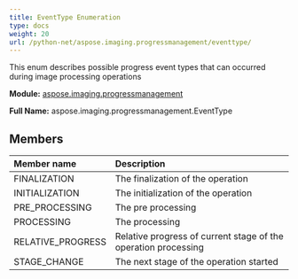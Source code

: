 ```yaml
---
title: EventType Enumeration
type: docs
weight: 20
url: /python-net/aspose.imaging.progressmanagement/eventtype/
---
```


This enum describes possible progress event types that can occurred during image processing operations

**Module:** [aspose.imaging.progressmanagement](/imaging/python-net/aspose.imaging.progressmanagement/)

**Full Name:** aspose.imaging.progressmanagement.EventType

## **Members**
| **Member name** | **Description** |
| :- | :- |
| FINALIZATION | The finalization of the operation |
| INITIALIZATION | The initialization of the operation |
| PRE_PROCESSING | The pre processing |
| PROCESSING | The processing |
| RELATIVE_PROGRESS | Relative progress of current stage of the operation processing |
| STAGE_CHANGE | The next stage of the operation started |
